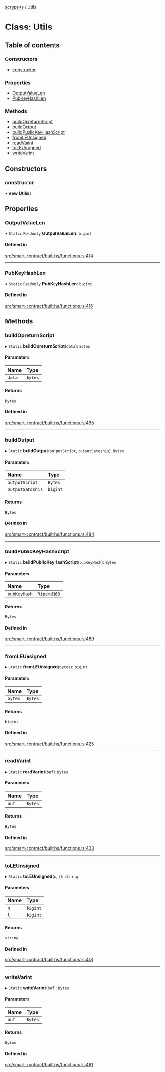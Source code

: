 [scrypt-ts](../README.md) / Utils

# Class: Utils

## Table of contents

### Constructors

- [constructor](Utils.md#constructor)

### Properties

- [OutputValueLen](Utils.md#outputvaluelen)
- [PubKeyHashLen](Utils.md#pubkeyhashlen)

### Methods

- [buildOpreturnScript](Utils.md#buildopreturnscript)
- [buildOutput](Utils.md#buildoutput)
- [buildPublicKeyHashScript](Utils.md#buildpublickeyhashscript)
- [fromLEUnsigned](Utils.md#fromleunsigned)
- [readVarint](Utils.md#readvarint)
- [toLEUnsigned](Utils.md#toleunsigned)
- [writeVarint](Utils.md#writevarint)

## Constructors

### constructor

• **new Utils**()

## Properties

### OutputValueLen

▪ `Static` `Readonly` **OutputValueLen**: `bigint`

#### Defined in

[src/smart-contract/builtins/functions.ts:414](https://github.com/sCrypt-Inc/scrypt-ts/blob/5acfc51/src/smart-contract/builtins/functions.ts#L414)

___

### PubKeyHashLen

▪ `Static` `Readonly` **PubKeyHashLen**: `bigint`

#### Defined in

[src/smart-contract/builtins/functions.ts:416](https://github.com/sCrypt-Inc/scrypt-ts/blob/5acfc51/src/smart-contract/builtins/functions.ts#L416)

## Methods

### buildOpreturnScript

▸ `Static` **buildOpreturnScript**(`data`): `Bytes`

#### Parameters

| Name | Type |
| :------ | :------ |
| `data` | `Bytes` |

#### Returns

`Bytes`

#### Defined in

[src/smart-contract/builtins/functions.ts:495](https://github.com/sCrypt-Inc/scrypt-ts/blob/5acfc51/src/smart-contract/builtins/functions.ts#L495)

___

### buildOutput

▸ `Static` **buildOutput**(`outputScript`, `outputSatoshis`): `Bytes`

#### Parameters

| Name | Type |
| :------ | :------ |
| `outputScript` | `Bytes` |
| `outputSatoshis` | `bigint` |

#### Returns

`Bytes`

#### Defined in

[src/smart-contract/builtins/functions.ts:484](https://github.com/sCrypt-Inc/scrypt-ts/blob/5acfc51/src/smart-contract/builtins/functions.ts#L484)

___

### buildPublicKeyHashScript

▸ `Static` **buildPublicKeyHashScript**(`pubKeyHash`): `Bytes`

#### Parameters

| Name | Type |
| :------ | :------ |
| `pubKeyHash` | [`Ripemd160`](../README.md#ripemd160) |

#### Returns

`Bytes`

#### Defined in

[src/smart-contract/builtins/functions.ts:489](https://github.com/sCrypt-Inc/scrypt-ts/blob/5acfc51/src/smart-contract/builtins/functions.ts#L489)

___

### fromLEUnsigned

▸ `Static` **fromLEUnsigned**(`bytes`): `bigint`

#### Parameters

| Name | Type |
| :------ | :------ |
| `bytes` | `Bytes` |

#### Returns

`bigint`

#### Defined in

[src/smart-contract/builtins/functions.ts:425](https://github.com/sCrypt-Inc/scrypt-ts/blob/5acfc51/src/smart-contract/builtins/functions.ts#L425)

___

### readVarint

▸ `Static` **readVarint**(`buf`): `Bytes`

#### Parameters

| Name | Type |
| :------ | :------ |
| `buf` | `Bytes` |

#### Returns

`Bytes`

#### Defined in

[src/smart-contract/builtins/functions.ts:433](https://github.com/sCrypt-Inc/scrypt-ts/blob/5acfc51/src/smart-contract/builtins/functions.ts#L433)

___

### toLEUnsigned

▸ `Static` **toLEUnsigned**(`n`, `l`): `string`

#### Parameters

| Name | Type |
| :------ | :------ |
| `n` | `bigint` |
| `l` | `bigint` |

#### Returns

`string`

#### Defined in

[src/smart-contract/builtins/functions.ts:418](https://github.com/sCrypt-Inc/scrypt-ts/blob/5acfc51/src/smart-contract/builtins/functions.ts#L418)

___

### writeVarint

▸ `Static` **writeVarint**(`buf`): `Bytes`

#### Parameters

| Name | Type |
| :------ | :------ |
| `buf` | `Bytes` |

#### Returns

`Bytes`

#### Defined in

[src/smart-contract/builtins/functions.ts:461](https://github.com/sCrypt-Inc/scrypt-ts/blob/5acfc51/src/smart-contract/builtins/functions.ts#L461)
